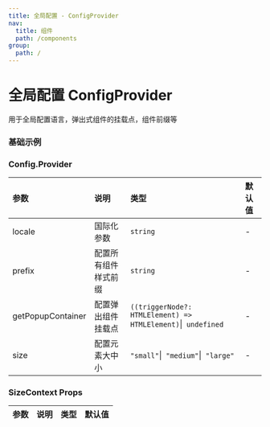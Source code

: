 ```yaml
---
title: 全局配置 - ConfigProvider
nav:
  title: 组件
  path: /components
group:
  path: /
---
```


# 全局配置 ConfigProvider

用于全局配置语言，弹出式组件的挂载点，组件前缀等

<!-- ## 何时使用

- 标记了一个（或封装一组）操作命令，响应用户点击行为，触发相应的业务逻辑 -->

### 基础示例

<!-- 这里填写示例说明 -->

<code src="./demos/basic.tsx"></code>

### Config.Provider

| 参数 | 说明 | 类型 | 默认值 |
| :--- | :--- | :--- | :----- |
| locale      | 国际化参数 | `string`  | -      |
| prefix      | 配置所有组件样式前缀 | `string`  | -      |
| getPopupContainer      | 配置弹出组件挂载点 | `((triggerNode?: HTMLElement) => HTMLElement)`\|` undefined`  | -      |
| size      | 配置元素大中小 | `"small"`\|` "medium"`\|` "large"`  | -      |


### SizeContext Props

| 参数 | 说明 | 类型 | 默认值 |
| :--- | :--- | :--- | :----- |


### 
